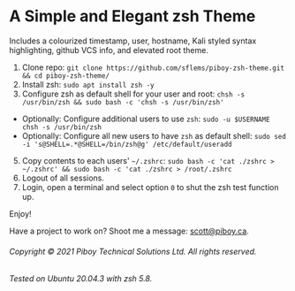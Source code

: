 # A Simple and Elegant zsh Theme
Includes a colourized timestamp, user, hostname, Kali styled syntax highlighting, github VCS info, and elevated root theme.

1. Clone repo: `git clone https://github.com/sflems/piboy-zsh-theme.git && cd piboy-zsh-theme/`
2. Install zsh: `sudo apt install zsh -y`
3. Configure zsh as default shell for your user and root: `chsh -s /usr/bin/zsh && sudo bash -c 'chsh -s /usr/bin/zsh'`
  - Optionally: Configure additional users to use `zsh`: `sudo -u $USERNAME chsh -s /usr/bin/zsh`
  - Optionally: Configure all new users to have `zsh` as default shell: `sudo sed -i 's@SHELL=.*@SHELL=/bin/zsh@g' /etc/default/useradd`
5. Copy contents to each users' `~/.zshrc`: `sudo bash -c 'cat ./zshrc > ~/.zshrc' && sudo bash -c 'cat ./zshrc > /root/.zshrc`
6. Logout of all sessions.
7. Login, open a terminal and select option `0` to shut the zsh test function up.

Enjoy!

Have a project to work on? Shoot me a message: [scott@piboy.ca](mailto:scott@piboy.ca).

###### Copyright &copy; 2021 Piboy Technical Solutions Ltd. All rights reserved.
###### Tested on Ubuntu 20.04.3 with zsh 5.8.
